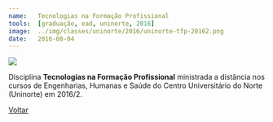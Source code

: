 ```yaml
---
name:  	Tecnologias na Formação Profissional
tools: 	[graduação, ead, uninorte, 2016]
image: 	../img/classes/uninorte/2016/uninorte-tfp-20162.png
date: 	2016-08-04
---
```


![](../img/classes/uninorte/2016/uninorte-tfp-20162.png)

Disciplina **Tecnologias na Formação Profissional** ministrada a distância nos cursos de Engenharias, Humanas e Saúde do Centro Universitário do Norte (Uninorte) em 2016/2.

<p class="text-center">
	<a class="btn btn-outline-primary mt-1" href="{{ site.baseurl }}/classes/">Voltar</a>
</p>

